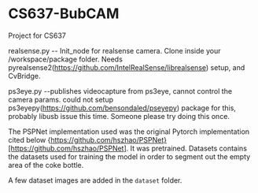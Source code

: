 # CS637-BubCAM
Project for CS637

realsense.py -- Init_node for realsense camera. Clone inside your /workspace/package folder. Needs pyrealsense2(https://github.com/IntelRealSense/librealsense) setup, and CvBridge. 


ps3eye.py --publishes videocapture from ps3eye, cannot control the camera params. could not setup ps3eyepy(https://github.com/bensondaled/pseyepy) package for this, probably libusb issue this time. Someone please try doing this once.

The PSPNet implementation used was the original Pytorch implementation cited below {https://github.com/hszhao/PSPNet}[https://github.com/hszhao/PSPNet]. It was pretrained.
Datasets contains the datasets used for training the model in order to segment out the empty area of the coke bottle.

A few dataset images are added in the `dataset` folder.
